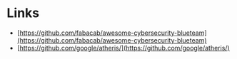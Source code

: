 # Links

- [https://github.com/fabacab/awesome-cybersecurity-blueteam](https://github.com/fabacab/awesome-cybersecurity-blueteam)
- [https://github.com/google/atheris/](https://github.com/google/atheris/)